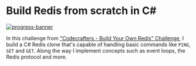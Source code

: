 # Build Redis from scratch in C#
[![progress-banner](https://backend.codecrafters.io/progress/redis/6f7c8ae4-0edf-4fbc-b06a-de20e179d1a5)](https://app.codecrafters.io/users/codecrafters-bot?r=2qF)


In this challenge from ["Codecrafters - Build Your Own Redis" Challenge](https://codecrafters.io/challenges/redis), I build a C# Redis clone that's capable of handling
basic commands like `PING`, `SET` and `GET`. Along the way I implement concepts such as event loops, the Redis protocol and more.
